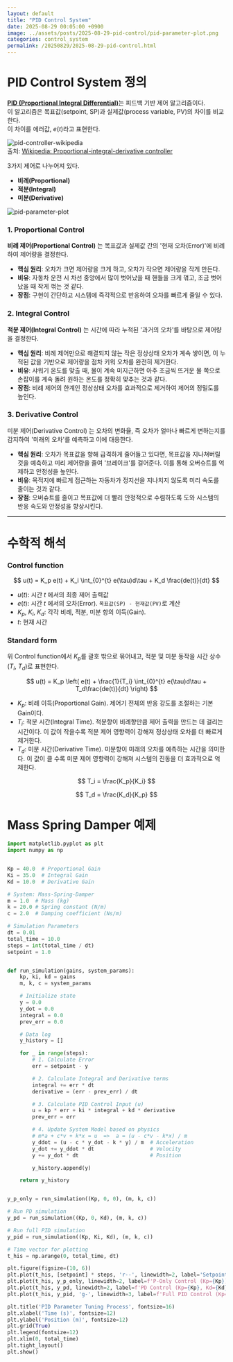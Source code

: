 ```yaml
---
layout: default
title: "PID Control System"
date: 2025-08-29 00:05:00 +0900
image: ../assets/posts/2025-08-29-pid-control/pid-parameter-plot.png
categories: control_system
permalink: /20250829/2025-08-29-pid-control.html
---
```


# PID Control System 정의

[**PID (Proportional Integral Differential)**](https://en.wikipedia.org/wiki/Proportional%E2%80%93integral%E2%80%93derivative_controller)는 피드백 기반 제어 알고리즘이다.  
이 알고리즘은 목표값(setpoint, SP)과 실제값(process variable, PV)의 차이를 비교한다.  
이 차이를 에러값, $e(t)$라고 표현한다.

![pid-controller-wikipedia](../assets/posts/2025-08-29-pid-control/pid-controller-wikipedia.png)  
출처: [Wikipedia: Proportional-integral-derivative controller](https://en.wikipedia.org/wiki/Proportional%E2%80%93integral%E2%80%93derivative_controller)

3가지 제어로 나누어져 있다.

- **비례(Proportional)**
- **적분(Integral)**
- **미분(Derivative)**

![pid-parameter-plot](../assets/posts/2025-08-29-pid-control/pid-parameter-plot.png)

### 1. Proportional Control

**비례 제어(Proportional Control)** 는 목표값과 실제값 간의 '현재 오차(Error)'에 비례하여 제어량을 결정한다.

- **핵심 원리**: 오차가 크면 제어량을 크게 하고, 오차가 작으면 제어량을 작게 만든다.
- **비유**: 자동차 운전 시 차선 중앙에서 많이 벗어났을 때 핸들을 크게 꺾고, 조금 벗어났을 때 작게 꺾는 것 같다.
- **장점**: 구현이 간단하고 시스템에 즉각적으로 반응하여 오차를 빠르게 줄일 수 있다.

### 2. Integral Control

**적분 제어(Integral Control)** 는 시간에 따라 누적된 '과거의 오차'를 바탕으로 제어량을 결정한다.

- **핵심 원리**: 비례 제어만으로 해결되지 않는 작은 정상상태 오차가 계속 쌓이면, 이 누적된 값을 기반으로 제어량을 점차 키워 오차를 완전히 제거한다.
- **비유**: 샤워기 온도를 맞출 때, 물이 계속 미지근하면 아주 조금씩 뜨거운 물 쪽으로 손잡이를 계속 돌려 원하는 온도를 정확히 맞추는 것과 같다.
- **장점**: 비례 제어의 한계인 정상상태 오차를 효과적으로 제거하여 제어의 정밀도를 높인다.

### 3. Derivative Control

미분 제어(Derivative Control) 는 오차의 변화율, 즉 오차가 얼마나 빠르게 변하는지를 감지하여 '미래의 오차'를 예측하고 이에 대응한다.

- **핵심 원리**: 오차가 목표값을 향해 급격하게 줄어들고 있다면, 목표값을 지나쳐버릴 것을 예측하고 미리 제어량을 줄여 '브레이크'를 걸어준다. 이를 통해 오버슈트를 억제하고 안정성을 높인다.
- **비유**: 목적지에 빠르게 접근하는 자동차가 정지선을 지나치지 않도록 미리 속도를 줄이는 것과 같다.
- **장점**: 오버슈트를 줄이고 목표값에 더 빨리 안정적으로 수렴하도록 도와 시스템의 반응 속도와 안정성을 향상시킨다.

---

# 수학적 해석

### Control function

$$
u(t) = K_p e(t) + K_i \int_{0}^{t} e(\tau)d\tau + K_d \frac{de(t)}{dt}
$$

- $u(t)$: 시간 $t$ 에서의 최종 제어 출력값
- $e(t)$: 시간 $t$ 에서의 오차(Error). `목표값(SP) - 현재값(PV)`로 계산
- $K_p$, $K_i$, $K_d$: 각각 비례, 적분, 미분 항의 이득(Gain).
- $t$: 현재 시간

### Standard form

위 Control function에서 $K_p$를 괄호 밖으로 묶어내고, 적분 및 미분 동작을 시간 상수($T_i$, $T_d$)로 표현한다.

$$
u(t) = K_p \left( e(t) + \frac{1}{T_i} \int_{0}^{t} e(\tau)d\tau + T_d\frac{de(t)}{dt} \right)
$$

- $K_p$: 비례 이득(Proportional Gain). 제어기 전체의 반응 강도를 조절하는 기본 Gain이다.
- $T_i$: 적분 시간(Integral Time). 적분항이 비례향만큼 제어 출력을 만드는 데 걸리는 시간이다. 이 값이 작을수록 적분 제어 영향력이 강해져 정상상태 오차를 더 빠르게 제거한다.
- $T_d$: 미분 시간(Derivative Time). 미분항이 미래의 오차를 예측하는 시간을 의미한다. 이 값이 클 수록 미분 제어 영향력이 강해져 시스템의 진동을 더 효과적으로 억제한다.

$$
T_i = \frac{K_p}{K_i}
$$

$$
T_d = \frac{K_d}{K_p}
$$

# Mass Spring Damper 예제

```python
import matplotlib.pyplot as plt
import numpy as np


Kp = 40.0  # Proportional Gain
Ki = 35.0  # Integral Gain
Kd = 10.0  # Derivative Gain

# System: Mass-Spring-Damper
m = 1.0  # Mass (kg)
k = 20.0 # Spring constant (N/m)
c = 2.0  # Damping coefficient (Ns/m)

# Simulation Parameters
dt = 0.01
total_time = 10.0
steps = int(total_time / dt)
setpoint = 1.0


def run_simulation(gains, system_params):
    kp, ki, kd = gains
    m, k, c = system_params

    # Initialize state
    y = 0.0
    y_dot = 0.0
    integral = 0.0
    prev_err = 0.0

    # Data log
    y_history = []

    for _ in range(steps):
        # 1. Calculate Error
        err = setpoint - y

        # 2. Calculate Integral and Derivative terms
        integral += err * dt
        derivative = (err - prev_err) / dt

        # 3. Calculate PID Control Input (u)
        u = kp * err + ki * integral + kd * derivative
        prev_err = err

        # 4. Update System Model based on physics
        # m*a + c*v + k*x = u  =>  a = (u - c*v - k*x) / m
        y_ddot = (u - c * y_dot - k * y) / m  # Acceleration
        y_dot += y_ddot * dt                  # Velocity
        y += y_dot * dt                       # Position

        y_history.append(y)

    return y_history


y_p_only = run_simulation((Kp, 0, 0), (m, k, c))

# Run PD simulation
y_pd = run_simulation((Kp, 0, Kd), (m, k, c))

# Run full PID simulation
y_pid = run_simulation((Kp, Ki, Kd), (m, k, c))

# Time vector for plotting
t_his = np.arange(0, total_time, dt)

plt.figure(figsize=(10, 6))
plt.plot(t_his, [setpoint] * steps, 'r--', linewidth=2, label='Setpoint')
plt.plot(t_his, y_p_only, linewidth=2, label=f'P-Only Control (Kp={Kp})')
plt.plot(t_his, y_pd, linewidth=2, label=f'PD Control (Kp={Kp}, Kd={Kd})')
plt.plot(t_his, y_pid, 'g-', linewidth=3, label=f'Full PID Control (Kp={Kp}, Ki={Ki}, Kd={Kd})')

plt.title('PID Parameter Tuning Process', fontsize=16)
plt.xlabel('Time (s)', fontsize=12)
plt.ylabel('Position (m)', fontsize=12)
plt.grid(True)
plt.legend(fontsize=12)
plt.xlim(0, total_time)
plt.tight_layout()
plt.show()
```
